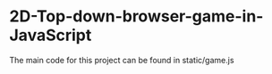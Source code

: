 # 2D-Top-down-browser-game-in-JavaScript

The main code for this project can be found in static/game.js
